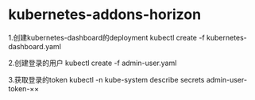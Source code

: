 # kubernetes-addons-horizon

1.创建kubernetes-dashboard的deployment
kubectl create -f kubernetes-dashboard.yaml

2.创建登录的用户
kubectl create -f admin-user.yaml

3.获取登录的token
kubectl -n kube-system describe secrets  admin-user-token-××
